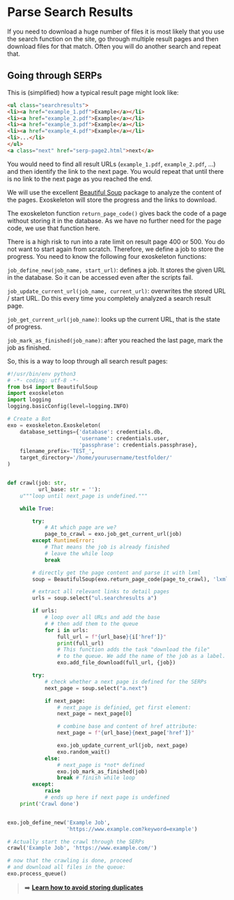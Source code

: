 # Parse Search Results

If you need to download a huge number of files it is most likely that you use the search function on the site, go through multiple result pages and then download files for that match. Often you will do another search and repeat that.

## Going through SERPs

This is (simplified) how a typical result page might look like:
```html
<ul class="searchresults">
<li><a href="example_1.pdf">Example</a></li>
<li><a href="example_2.pdf">Example</a></li>
<li><a href="example_3.pdf">Example</a></li>
<li><a href="example_4.pdf">Example</a></li>
<li>...</li>
</ul>
<a class="next" href="serp-page2.html">next</a>
```

You would need to find all result URLs (`example_1.pdf`, `example_2.pdf`, ...) and then identify the link to the next page. You would repeat that until there is no link to the next page as you reached the end.

We will use the excellent [Beautiful Soup](https://www.crummy.com/software/BeautifulSoup/ "beautiful soup project homepage") package to analyze the content of the pages. Exoskeleton will store the progress and the links to download.

The exoskeleton function `return_page_code()` gives back the code of a page without storing it in the database. As we have no further need for the page code, we use that function here.

There is a high risk to run into a rate limit on result page 400 or 500. You do not want to start again from scratch. Therefore, we define a job to store the progress. You need to know the following four exoskeleton functions:

`job_define_new(job_name, start_url)`: defines a job. It stores the given URL in the database. So it can be accessed even after the scripts fail.

`job_update_current_url(job_name, current_url)`: overwrites the stored URL / start URL. Do this every time you completely analyzed a search result page.

`job_get_current_url(job_name)`: looks up the current URL, that is the state of progress.

`job_mark_as_finished(job_name)`: after you reached the last page, mark the job as finished.

So, this is a way to loop through all search result pages:

```python
#!/usr/bin/env python3
# -*- coding: utf-8 -*-
from bs4 import BeautifulSoup
import exoskeleton
import logging
logging.basicConfig(level=logging.INFO)

# Create a Bot
exo = exoskeleton.Exoskeleton(
    database_settings={'database': credentials.db,
                       'username': credentials.user,
                       'passphrase': credentials.passphrase},
    filename_prefix='TEST_',
    target_directory='/home/yourusername/testfolder/'
)


def crawl(job: str,
          url_base: str = ''):
    u"""loop until next_page is undefined."""

    while True:

        try:
            # At which page are we?
            page_to_crawl = exo.job_get_current_url(job)
        except RuntimeError:
            # That means the job is already finished
            # leave the while loop
            break

        # directly get the page content and parse it with lxml
        soup = BeautifulSoup(exo.return_page_code(page_to_crawl), 'lxml')

        # extract all relevant links to detail pages
        urls = soup.select("ul.searchresults a")

        if urls:
            # loop over all URLs and add the base
            # # then add them to the queue
            for i in urls:
                full_url = f"{url_base}{i['href']}"
                print(full_url)
                # This function adds the task "download the file"
                # to the queue. We add the name of the job as a label.
                exo.add_file_download(full_url, {job})

        try:
            # check whether a next page is defined for the SERPs
            next_page = soup.select("a.next")

            if next_page:
                # next_page is definied, get first element:
                next_page = next_page[0]

                # combine base and content of href attribute:
                next_page = f"{url_base}{next_page['href']}"

                exo.job_update_current_url(job, next_page)
                exo.random_wait()
            else:
                # next_page is *not* defined
                exo.job_mark_as_finished(job)
                break # finish while loop
        except:
            raise
            # ends up here if next page is undefined
    print('Crawl done')


exo.job_define_new('Example Job',
                   'https://www.example.com?keyword=example')

# Actually start the crawl through the SERPs
crawl('Example Job', 'https://www.example.com/')

# now that the crawling is done, proceed
# and download all files in the queue:
exo.process_queue()
```

> :arrow_right: **[Learn how to avoid storing duplicates](avoiding-duplicates.md)**
